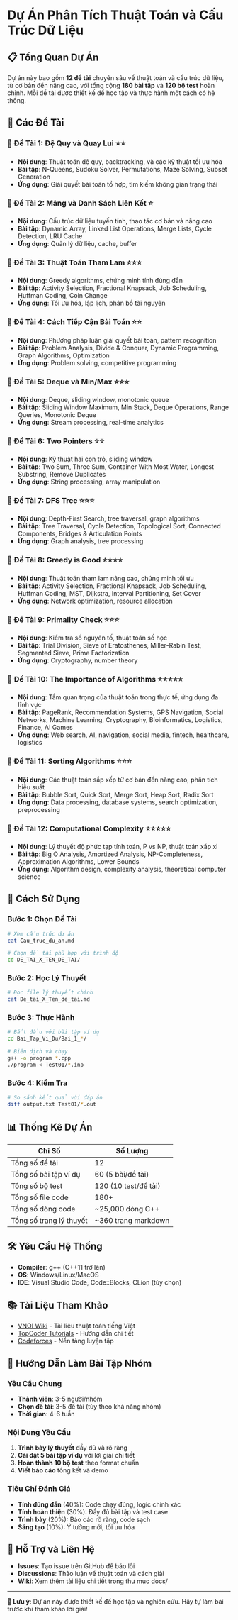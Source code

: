 # Dự Án Phân Tích Thuật Toán và Cấu Trúc Dữ Liệu

## 📋 Tổng Quan Dự Án

Dự án này bao gồm **12 đề tài** chuyên sâu về thuật toán và cấu trúc dữ liệu, từ cơ bản đến nâng cao, với tổng cộng **180 bài tập** và **120 bộ test** hoàn chỉnh. Mỗi đề tài được thiết kế để học tập và thực hành một cách có hệ thống.

## 🎯 Các Đề Tài

### 📂 Đề Tài 1: Đệ Quy và Quay Lui ⭐⭐
- **Nội dung**: Thuật toán đệ quy, backtracking, và các kỹ thuật tối ưu hóa
- **Bài tập**: N-Queens, Sudoku Solver, Permutations, Maze Solving, Subset Generation
- **Ứng dụng**: Giải quyết bài toán tổ hợp, tìm kiếm không gian trạng thái

### 📂 Đề Tài 2: Mảng và Danh Sách Liên Kết ⭐
- **Nội dung**: Cấu trúc dữ liệu tuyến tính, thao tác cơ bản và nâng cao
- **Bài tập**: Dynamic Array, Linked List Operations, Merge Lists, Cycle Detection, LRU Cache
- **Ứng dụng**: Quản lý dữ liệu, cache, buffer

### 📂 Đề Tài 3: Thuật Toán Tham Lam ⭐⭐⭐
- **Nội dung**: Greedy algorithms, chứng minh tính đúng đắn
- **Bài tập**: Activity Selection, Fractional Knapsack, Job Scheduling, Huffman Coding, Coin Change
- **Ứng dụng**: Tối ưu hóa, lập lịch, phân bổ tài nguyên

### 📂 Đề Tài 4: Cách Tiếp Cận Bài Toán ⭐⭐
- **Nội dung**: Phương pháp luận giải quyết bài toán, pattern recognition
- **Bài tập**: Problem Analysis, Divide & Conquer, Dynamic Programming, Graph Algorithms, Optimization
- **Ứng dụng**: Problem solving, competitive programming

### 📂 Đề Tài 5: Deque và Min/Max ⭐⭐⭐
- **Nội dung**: Deque, sliding window, monotonic queue
- **Bài tập**: Sliding Window Maximum, Min Stack, Deque Operations, Range Queries, Monotonic Deque
- **Ứng dụng**: Stream processing, real-time analytics

### 📂 Đề Tài 6: Two Pointers ⭐⭐
- **Nội dung**: Kỹ thuật hai con trỏ, sliding window
- **Bài tập**: Two Sum, Three Sum, Container With Most Water, Longest Substring, Remove Duplicates
- **Ứng dụng**: String processing, array manipulation

### 📂 Đề Tài 7: DFS Tree ⭐⭐⭐
- **Nội dung**: Depth-First Search, tree traversal, graph algorithms
- **Bài tập**: Tree Traversal, Cycle Detection, Topological Sort, Connected Components, Bridges & Articulation Points
- **Ứng dụng**: Graph analysis, tree processing

### 📂 Đề Tài 8: Greedy is Good ⭐⭐⭐⭐
- **Nội dung**: Thuật toán tham lam nâng cao, chứng minh tối ưu
- **Bài tập**: Activity Selection, Fractional Knapsack, Job Scheduling, Huffman Coding, MST, Dijkstra, Interval Partitioning, Set Cover
- **Ứng dụng**: Network optimization, resource allocation

### 📂 Đề Tài 9: Primality Check ⭐⭐⭐
- **Nội dung**: Kiểm tra số nguyên tố, thuật toán số học
- **Bài tập**: Trial Division, Sieve of Eratosthenes, Miller-Rabin Test, Segmented Sieve, Prime Factorization
- **Ứng dụng**: Cryptography, number theory

### 📂 Đề Tài 10: The Importance of Algorithms ⭐⭐⭐⭐⭐
- **Nội dung**: Tầm quan trọng của thuật toán trong thực tế, ứng dụng đa lĩnh vực
- **Bài tập**: PageRank, Recommendation Systems, GPS Navigation, Social Networks, Machine Learning, Cryptography, Bioinformatics, Logistics, Finance, AI Games
- **Ứng dụng**: Web search, AI, navigation, social media, fintech, healthcare, logistics

### 📂 Đề Tài 11: Sorting Algorithms ⭐⭐⭐
- **Nội dung**: Các thuật toán sắp xếp từ cơ bản đến nâng cao, phân tích hiệu suất
- **Bài tập**: Bubble Sort, Quick Sort, Merge Sort, Heap Sort, Radix Sort
- **Ứng dụng**: Data processing, database systems, search optimization, preprocessing

### 📂 Đề Tài 12: Computational Complexity ⭐⭐⭐⭐⭐
- **Nội dung**: Lý thuyết độ phức tạp tính toán, P vs NP, thuật toán xấp xỉ
- **Bài tập**: Big O Analysis, Amortized Analysis, NP-Completeness, Approximation Algorithms, Lower Bounds
- **Ứng dụng**: Algorithm design, complexity analysis, theoretical computer science

## 🚀 Cách Sử Dụng

### Bước 1: Chọn Đề Tài
```bash
# Xem cấu trúc dự án
cat Cau_truc_du_an.md

# Chọn đề tài phù hợp với trình độ
cd DE_TAI_X_TEN_DE_TAI/
```

### Bước 2: Học Lý Thuyết
```bash
# Đọc file lý thuyết chính
cat De_tai_X_Ten_de_tai.md
```

### Bước 3: Thực Hành
```bash
# Bắt đầu với bài tập ví dụ
cd Bai_Tap_Vi_Du/Bai_1_*/

# Biên dịch và chạy
g++ -o program *.cpp
./program < Test01/*.inp
```

### Bước 4: Kiểm Tra
```bash
# So sánh kết quả với đáp án
diff output.txt Test01/*.out
```

## 📊 Thống Kê Dự Án

| Chỉ Số | Số Lượng |
|---------|----------|
| Tổng số đề tài | 12 |
| Tổng số bài tập ví dụ | 60 (5 bài/đề tài) |
| Tổng số bộ test | 120 (10 test/đề tài) |
| Tổng số file code | 180+ |
| Tổng số dòng code | ~25,000 dòng C++ |
| Tổng số trang lý thuyết | ~360 trang markdown |

## 🛠️ Yêu Cầu Hệ Thống

- **Compiler**: g++ (C++11 trở lên)
- **OS**: Windows/Linux/MacOS
- **IDE**: Visual Studio Code, Code::Blocks, CLion (tùy chọn)

## 📚 Tài Liệu Tham Khảo

- [VNOI Wiki](https://wiki.vnoi.info/) - Tài liệu thuật toán tiếng Việt
- [TopCoder Tutorials](https://www.topcoder.com/community/competitive-programming/tutorials/) - Hướng dẫn chi tiết
- [Codeforces](https://codeforces.com/) - Nền tảng luyện tập

## 👥 Hướng Dẫn Làm Bài Tập Nhóm

### Yêu Cầu Chung
- **Thành viên**: 3-5 người/nhóm
- **Chọn đề tài**: 3-5 đề tài (tùy theo khả năng nhóm)
- **Thời gian**: 4-6 tuần

### Nội Dung Yêu Cầu
1. **Trình bày lý thuyết** đầy đủ và rõ ràng
2. **Cài đặt 5 bài tập ví dụ** với lời giải chi tiết
3. **Hoàn thành 10 bộ test** theo format chuẩn
4. **Viết báo cáo** tổng kết và demo

### Tiêu Chí Đánh Giá
- **Tính đúng đắn** (40%): Code chạy đúng, logic chính xác
- **Tính hoàn thiện** (30%): Đầy đủ bài tập và test case
- **Trình bày** (20%): Báo cáo rõ ràng, code sạch
- **Sáng tạo** (10%): Ý tưởng mới, tối ưu hóa

## 🔧 Hỗ Trợ và Liên Hệ

- **Issues**: Tạo issue trên GitHub để báo lỗi
- **Discussions**: Thảo luận về thuật toán và cách giải
- **Wiki**: Xem thêm tài liệu chi tiết trong thư mục docs/

---

**📝 Lưu ý**: Dự án này được thiết kế để học tập và nghiên cứu. Hãy tự làm bài trước khi tham khảo lời giải!
